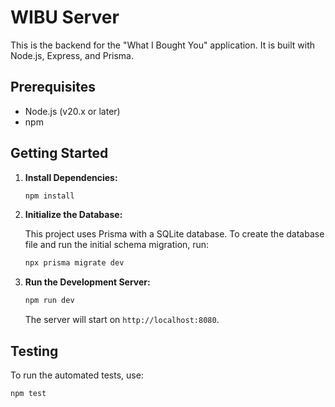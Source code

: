 # WIBU Server

This is the backend for the "What I Bought You" application. It is built with Node.js, Express, and Prisma.

## Prerequisites

- Node.js (v20.x or later)
- npm

## Getting Started

1.  **Install Dependencies:**

    ```bash
    npm install
    ```

2.  **Initialize the Database:**

    This project uses Prisma with a SQLite database. To create the database file and run the initial schema migration, run:

    ```bash
    npx prisma migrate dev
    ```

3.  **Run the Development Server:**

    ```bash
    npm run dev
    ```

    The server will start on `http://localhost:8080`.

## Testing

To run the automated tests, use:

```bash
npm test
```
